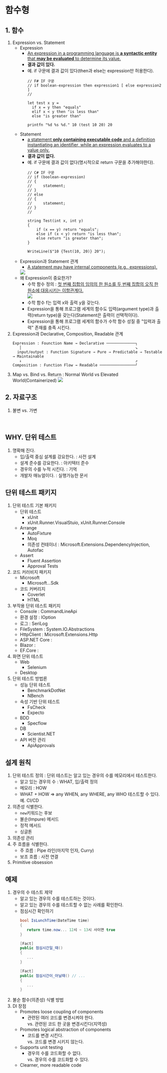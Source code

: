 # 함수형

## 1. 함수
1. Expression vs. Statement
   - Expression 
     - [An expression in a programming language is **a syntactic entity** that **may be evaluated** to determine its value.](https://en.wikipedia.org/wiki/Expression_(computer_science))
     - **결과 값이 있다.**
     - 예. if 구문에 결과 값이 있다(then과 else는 expression만 허용한다).
       ```
       // F# IF 구문 
       // if boolean-expression then expression1 [ else expression2 ]
       //
      
       let test x y =
         if x = y then "equals"
         elif x < y then "is less than"
         else "is greater than"
      
       printfn "%d %s %d." 10 (test 10 20) 20
       ```
   - Statement
     - [a statement **only containing executable code** and a definition instantiating an identifier, while an expression evaluates to a value only.](https://en.wikipedia.org/wiki/Statement_(computer_science))
     - **결과 값이 없다.**
     - 예. if 구문에 결과 값이 없다(명시적으로 return 구문을 추가해야한다).
       ```
       // C# IF 구문
       // if (boolean-expression)
       // {
       //     statement;
       // }
       // else
       // {
       //     statement;
       // }
       //
      
       string Test(int x, int y)
       {
           if (x == y) return "equals";
           else if (x < y) return "is less than";
           else return "is greater than";
       }
       
       WriteLine($"10 {Test(10, 20)} 20");
       ```
   - Expression과 Statement 관계
     - [A statement may have internal components (e.g., expressions).](https://en.wikipedia.org/wiki/Statement_(computer_science))  
     <img src="./Images/Expression_vs_Statement.png"/>
   - 왜 Expression이 중요한가?
     - 수학 함수 정의 : [첫 번째 집합의 임의의 한 원소를 두 번째 집합의 오직 한 원소에 대응시키는 이항관계다. ](https://ko.wikipedia.org/wiki/%ED%95%A8%EC%88%98)  
	   <img src="./Images/Wiki_Function.png"/>
	 - 수학 함수 f는 입력 x와 출력 y을 갖는다.
	 - Expression을 통해 프로그램 세계의 함수도 입력(argument type)과 출력(return type)을 갖는다(Statement은 출력이 선택적이다).
	 - Expression을 통해 프로그램 세계의 함수가 수학 함수 성질 중 "입력과 출력" 존재를 충족 시킨다.
1. Expression과 Declarative, Composition, Readable 관계
   ```
   Expression : Founction Name → Declarative ─────────────┐
      │                                                   ↘
     input/output : Function Signature → Pure → Predictable → Testable → Maintainable 
      ↓                                                   ↗
   Composition : Function Flow → Readable ────────────────┘  
   ```
1. Map vs. Bind vs. Return : Normal World vs Elevated World(Containerized)
   <img src="./Images/Map_vs_Bind_vs_Return.png"/>

## 2. 자료구조
1. 불변 vs. 가변

<br/>

## WHY. 단위 테스트
1. 명확해 진다.
   - 입/출력 중심 설계를 강요한다. : 사전 설계
   - 설계 준수를 강요한다. : 아키텍터 준수
   - 경우의 수를 누적 시킨다. : 기억 
   - 개발자 매뉴얼이다. : 실행가능한 문서

## 단위 테스트 패키지
1. 단위 테스트 기본 패키지 
   - 단위 테스트
     - xUnit
 	 - xUnit.Runner.VisualStuio, xUnit.Runner.Console
   - Arrange
     - AutoFixture
 	 - Moq
     - 의존성 컨테이너 : Microsoft.Extensions.DependencyInjection, Autofac
   - Assert
     - Fluent Assertion
 	 - Approval Tests 
1. 코드 커러비지 패키지
   - Microsoft 
 	 - Microsoft...Sdk
   - 코드 커버리지
     - Coverlet
 	 - HTML
1. 부작용 단위 테스트 패키지
   - Console : CommandLineApi
   - 환경 설정 : IOption<T>
   - 로그 : SeriLog
   - FileSystem : System.IO.Abstractions
   - HttpClient : Microsoft.Extensions.Http
   - ASP.NET Core : 
   - Blazor :
   - EF.Core : 
1. 화면 단위 테스트
   - Web
     - Selenium   
   - Desktop
1. 단위 테스트 방법론
   - 성능 단위 테스트
     - BenchmarkDotNet
	 - NBench
   - 속성 기반 단위 테스트
	 - FsCheck
	 - Expecto
   - BDD
     - Specflow
   - DB 
     - Scientist.NET
   - API 버전 관리
     - ApiApprovals
## 설계 원칙
1. 단위 테스트 정의 : 단위 테스트는 알고 있는 경우의 수를 메모리에서 테스트한다.
   - 알고 있는 경우의 수 : WHAT, 입/출력 정의
   - 메모리 : HOW
   - WHAT + HOW => any WHEN, any WHERE, any WHO 테스트할 수 있다. 예. CI/CD
1. 의존성 식별한다.
   - `new`키워드는 후보
   - 불순(Impure) 메서드
   - 정적 메서드
   - 싱글톤
1. 의존성 관리
1. 주 흐름을 식별한다.
   - 주 흐름 : Pipe 라인(마지막 인자, Curry)
   - 보조 흐름 : 사전 연결
1. Primitive obsession 

  
## 예제
1. 경우의 수 테스트 제약
   - 알고 있는 경우의 수를 테스트하는 것이다.
   - 알고 있는 경우의 수를 테스트할 수 없는 사례를 확인한다.
   - 점심시간 확인하기
     ```cs
	 bool IsLunchTime(DateTime time)
	 {
	 	return time.now... 12시 ~ 13시 사이면 true
	 }
	 
	 [Fact]
	 public 점심시간일_때()
	 {
	 	...
	 }
	 
	 [Fact]
	 public 점심시간이_아닐때()	// ...
	 {
	 	...
	 }
	 ```
1. 불순 함수(의존성) 식별 방법
1. DI 장점
   - Promotes loose coupling of components
     - 관련된 여러 코드를 변경시켜야 한다.  
       vs. 관련된 코드 한 곳을 변경시킨다(지역성)  
   - Promotes logical abstraction of components
     - 코드를 변경 시킨다.  
       vs. 코드를 변경 시키지 않는다.  
   - Supports unit testing
     - 경우의 수를 코드화할 수 없다.  
       vs. 경우의 수를 코드화할 수 있다.  
   - Clearner, more readable code
